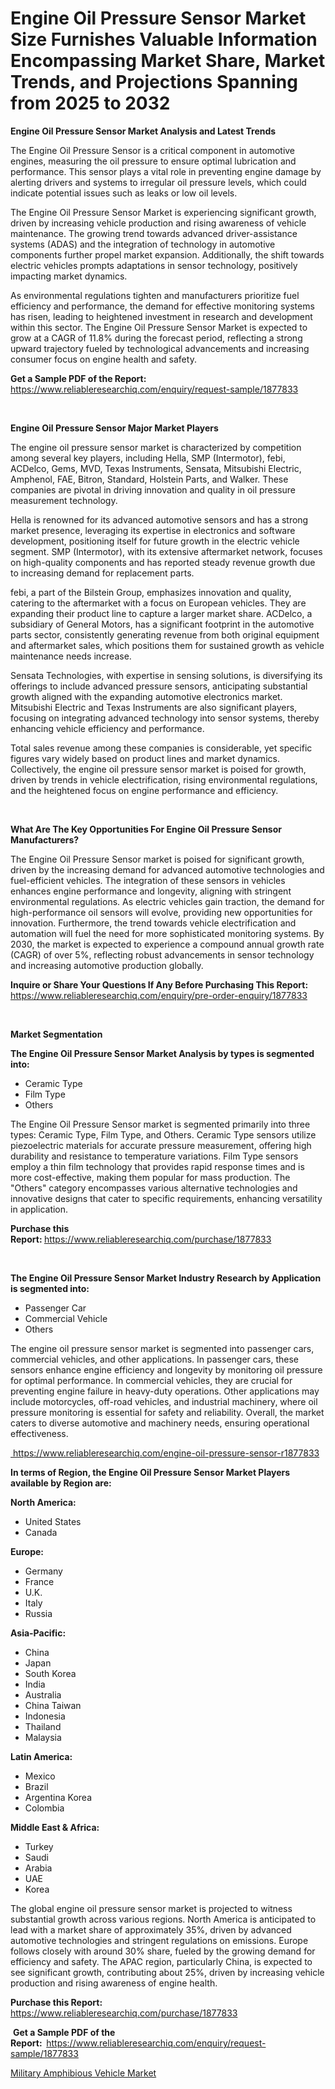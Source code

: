 <p><h1>Engine Oil Pressure Sensor Market Size Furnishes Valuable Information Encompassing Market Share, Market Trends, and Projections Spanning from 2025 to 2032</h1></p><p><strong>Engine Oil Pressure Sensor Market Analysis and Latest Trends</strong></p>
<p><p>The Engine Oil Pressure Sensor is a critical component in automotive engines, measuring the oil pressure to ensure optimal lubrication and performance. This sensor plays a vital role in preventing engine damage by alerting drivers and systems to irregular oil pressure levels, which could indicate potential issues such as leaks or low oil levels.</p><p>The Engine Oil Pressure Sensor Market is experiencing significant growth, driven by increasing vehicle production and rising awareness of vehicle maintenance. The growing trend towards advanced driver-assistance systems (ADAS) and the integration of technology in automotive components further propel market expansion. Additionally, the shift towards electric vehicles prompts adaptations in sensor technology, positively impacting market dynamics.</p><p>As environmental regulations tighten and manufacturers prioritize fuel efficiency and performance, the demand for effective monitoring systems has risen, leading to heightened investment in research and development within this sector. The Engine Oil Pressure Sensor Market is expected to grow at a CAGR of 11.8% during the forecast period, reflecting a strong upward trajectory fueled by technological advancements and increasing consumer focus on engine health and safety.</p></p>
<p><strong>Get a Sample PDF of the Report:&nbsp;</strong> <a href="https://www.reliableresearchiq.com/enquiry/request-sample/1877833?utm_campaign=2757&utm_medium=2&utm_source=Github&utm_content=ia&utm_term=30032025&utm_id=engine-oil-pressure-sensor">https://www.reliableresearchiq.com/enquiry/request-sample/1877833</a></p>
<p>&nbsp;</p>
<p><strong>Engine Oil Pressure Sensor Major Market Players</strong></p>
<p><p>The engine oil pressure sensor market is characterized by competition among several key players, including Hella, SMP (Intermotor), febi, ACDelco, Gems, MVD, Texas Instruments, Sensata, Mitsubishi Electric, Amphenol, FAE, Bitron, Standard, Holstein Parts, and Walker. These companies are pivotal in driving innovation and quality in oil pressure measurement technology.</p><p>Hella is renowned for its advanced automotive sensors and has a strong market presence, leveraging its expertise in electronics and software development, positioning itself for future growth in the electric vehicle segment. SMP (Intermotor), with its extensive aftermarket network, focuses on high-quality components and has reported steady revenue growth due to increasing demand for replacement parts.</p><p>febi, a part of the Bilstein Group, emphasizes innovation and quality, catering to the aftermarket with a focus on European vehicles. They are expanding their product line to capture a larger market share. ACDelco, a subsidiary of General Motors, has a significant footprint in the automotive parts sector, consistently generating revenue from both original equipment and aftermarket sales, which positions them for sustained growth as vehicle maintenance needs increase.</p><p>Sensata Technologies, with expertise in sensing solutions, is diversifying its offerings to include advanced pressure sensors, anticipating substantial growth aligned with the expanding automotive electronics market. Mitsubishi Electric and Texas Instruments are also significant players, focusing on integrating advanced technology into sensor systems, thereby enhancing vehicle efficiency and performance.</p><p>Total sales revenue among these companies is considerable, yet specific figures vary widely based on product lines and market dynamics. Collectively, the engine oil pressure sensor market is poised for growth, driven by trends in vehicle electrification, rising environmental regulations, and the heightened focus on engine performance and efficiency.</p></p>
<p>&nbsp;</p>
<p><strong>What Are The Key Opportunities For Engine Oil Pressure Sensor Manufacturers?</strong></p>
<p><p>The Engine Oil Pressure Sensor market is poised for significant growth, driven by the increasing demand for advanced automotive technologies and fuel-efficient vehicles. The integration of these sensors in vehicles enhances engine performance and longevity, aligning with stringent environmental regulations. As electric vehicles gain traction, the demand for high-performance oil sensors will evolve, providing new opportunities for innovation. Furthermore, the trend towards vehicle electrification and automation will fuel the need for more sophisticated monitoring systems. By 2030, the market is expected to experience a compound annual growth rate (CAGR) of over 5%, reflecting robust advancements in sensor technology and increasing automotive production globally.</p></p>
<p><strong>Inquire or Share Your Questions If Any Before Purchasing This Report:</strong> <a href="https://www.reliableresearchiq.com/enquiry/pre-order-enquiry/1877833?utm_campaign=2757&utm_medium=2&utm_source=Github&utm_content=ia&utm_term=30032025&utm_id=engine-oil-pressure-sensor">https://www.reliableresearchiq.com/enquiry/pre-order-enquiry/1877833</a></p>
<p>&nbsp;</p>
<p><strong>Market Segmentation</strong></p>
<p><strong>The Engine Oil Pressure Sensor Market Analysis by types is segmented into:</strong></p>
<p><ul><li>Ceramic Type</li><li>Film Type</li><li>Others</li></ul></p>
<p><p>The Engine Oil Pressure Sensor market is segmented primarily into three types: Ceramic Type, Film Type, and Others. Ceramic Type sensors utilize piezoelectric materials for accurate pressure measurement, offering high durability and resistance to temperature variations. Film Type sensors employ a thin film technology that provides rapid response times and is more cost-effective, making them popular for mass production. The "Others" category encompasses various alternative technologies and innovative designs that cater to specific requirements, enhancing versatility in application.</p></p>
<p><strong>Purchase this Report:&nbsp;</strong><a href="https://www.reliableresearchiq.com/purchase/1877833?utm_campaign=2757&utm_medium=2&utm_source=Github&utm_content=ia&utm_term=30032025&utm_id=engine-oil-pressure-sensor">https://www.reliableresearchiq.com/purchase/1877833</a></p>
<p>&nbsp;</p>
<p><strong>The Engine Oil Pressure Sensor Market Industry Research by Application is segmented into:</strong></p>
<p><ul><li>Passenger Car</li><li>Commercial Vehicle</li><li>Others</li></ul></p>
<p><p>The engine oil pressure sensor market is segmented into passenger cars, commercial vehicles, and other applications. In passenger cars, these sensors enhance engine efficiency and longevity by monitoring oil pressure for optimal performance. In commercial vehicles, they are crucial for preventing engine failure in heavy-duty operations. Other applications may include motorcycles, off-road vehicles, and industrial machinery, where oil pressure monitoring is essential for safety and reliability. Overall, the market caters to diverse automotive and machinery needs, ensuring operational effectiveness.</p></p>
<p><a href="https://www.reliableresearchiq.com/engine-oil-pressure-sensor-r1877833?utm_campaign=2757&utm_medium=2&utm_source=Github&utm_content=ia&utm_term=30032025&utm_id=engine-oil-pressure-sensor">&nbsp;https://www.reliableresearchiq.com/engine-oil-pressure-sensor-r1877833</a></p>
<p><strong>In terms of Region, the Engine Oil Pressure Sensor Market Players available by Region are:</strong></p>
<p>
    <p> <strong> North America: </strong>
        <ul>
            <li>United States</li>
            <li>Canada</li>
        </ul>
        </p> 
    <p> <strong> Europe: </strong>
        <ul>
            <li>Germany</li>
            <li>France</li>
            <li>U.K.</li>
            <li>Italy</li>
            <li>Russia</li>
        </ul>
        </p> 
    <p> <strong> Asia-Pacific: </strong>
        <ul>
            <li>China</li>
            <li>Japan</li>
            <li>South Korea</li>
            <li>India</li>
            <li>Australia</li>
            <li>China Taiwan</li>
            <li>Indonesia</li>
            <li>Thailand</li>
            <li>Malaysia</li>
        </ul>
        </p> 
    <p> <strong> Latin America: </strong>
        <ul>
            <li>Mexico</li>
            <li>Brazil</li>
            <li>Argentina Korea</li>
            <li>Colombia</li>
        </ul>
        </p> 
    <p> <strong> Middle East & Africa: </strong>
        <ul>
            <li>Turkey</li>
            <li>Saudi</li>
            <li>Arabia</li>
            <li>UAE</li>
            <li>Korea</li>
        </ul>
    </p>
    </p>
<p><p>The global engine oil pressure sensor market is projected to witness substantial growth across various regions. North America is anticipated to lead with a market share of approximately 35%, driven by advanced automotive technologies and stringent regulations on emissions. Europe follows closely with around 30% share, fueled by the growing demand for efficiency and safety. The APAC region, particularly China, is expected to see significant growth, contributing about 25%, driven by increasing vehicle production and rising awareness of engine health.</p></p>
<p><strong>Purchase this Report: </strong><a href="https://www.reliableresearchiq.com/purchase/1877833?utm_campaign=2757&utm_medium=2&utm_source=Github&utm_content=ia&utm_term=30032025&utm_id=engine-oil-pressure-sensor">https://www.reliableresearchiq.com/purchase/1877833</a></p>
<p>&nbsp;<strong>Get a Sample PDF of the Report:&nbsp;&nbsp;</strong><a href="https://www.reliableresearchiq.com/enquiry/request-sample/1877833?utm_campaign=2757&utm_medium=2&utm_source=Github&utm_content=ia&utm_term=30032025&utm_id=engine-oil-pressure-sensor">https://www.reliableresearchiq.com/enquiry/request-sample/1877833</a></p>
<p><strong></strong></p>
<p><p><a href="https://github.com/arvelm4nthig/Market-Research-Report-List-1/blob/main/military-amphibious-vehicle-market.md?utm_campaign=2757&utm_medium=2&utm_source=Github&utm_content=ia&utm_term=30032025&utm_id=engine-oil-pressure-sensor">Military Amphibious Vehicle Market</a></p></p>